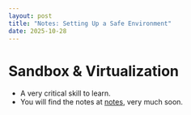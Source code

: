 ```yaml
---
layout: post
title: "Notes: Setting Up a Safe Environment"
date: 2025-10-28
---
```


# Sandbox & Virtualization
- A very critical skill to learn. 
- You will find the notes at <a href="/notes">notes</a>, very much soon.